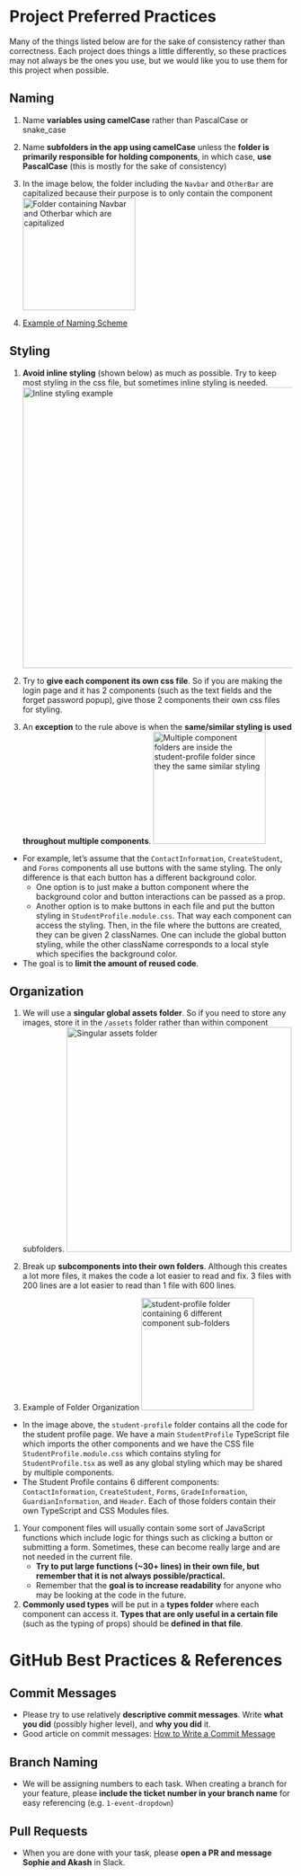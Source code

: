 # Project Preferred Practices

Many of the things listed below are for the sake of consistency rather than correctness. Each project does things a little differently, so these practices may not always be the ones you use, but we would like you to use them for this project when possible.

## Naming

1. Name **variables using camelCase** rather than PascalCase or snake_case
2. Name **subfolders in the app using camelCase** unless the **folder is primarily responsible for holding components**, in which case, **use PascalCase** (this is mostly for the sake of consistency)
3. In the image below, the folder including the `Navbar` and `OtherBar` are capitalized because their purpose is to only contain the component
   <img src="https://user-images.githubusercontent.com/67646012/231619162-f230c758-978d-460e-a2dd-b3aaa013976f.png" alt="Folder containing Navbar and Otherbar which are capitalized" width=200>

4. [Example of Naming Scheme](https://github.com/Hack4ImpactFall2021/y-knot/tree/master/src)

## Styling

1. **Avoid inline styling** (shown below) as much as possible. Try to keep most styling in the css file, but sometimes inline styling is needed.
   <img src="https://user-images.githubusercontent.com/67646012/231620141-3bd5ea13-b877-43d1-adcf-99c675c9efba.png" alt="Inline styling example" width=500>

2. Try to **give each component its own css file**. So if you are making the login page and it has 2 components (such as the text fields and the forget password popup), give those 2 components their own css files for styling.
3. An **exception** to the rule above is when the **same/similar styling is used throughout multiple components**.
   <img src="https://user-images.githubusercontent.com/67646012/231620506-26d340e4-af16-4d6e-8869-18690f437a32.png" alt="Multiple component folders are inside the student-profile folder since they the same similar styling" width=200>

- For example, let’s assume that the `ContactInformation`, `CreateStudent`, and `Forms` components all use buttons with the same styling. The only difference is that each button has a different background color.
  - One option is to just make a button component where the background color and button interactions can be passed as a prop.
  - Another option is to make buttons in each file and put the button styling in `StudentProfile.module.css`. That way each component can access the styling. Then, in the file where the buttons are created, they can be given 2 classNames. One can include the global button styling, while the other className corresponds to a local style which specifies the background color.
- The goal is to **limit the amount of reused code**.

## Organization

1. We will use a **singular global assets folder**. So if you need to store any images, store it in the `/assets` folder rather than within component subfolders.
   <img src="https://user-images.githubusercontent.com/67646012/231621173-40681110-f42a-44a6-a164-ab38ae6e92e4.png" alt="Singular assets folder" width=400>

2. Break up **subcomponents into their own folders**. Although this creates a lot more files, it makes the code a lot easier to read and fix. 3 files with 200 lines are a lot easier to read than 1 file with 600 lines.
3. Example of Folder Organization
   <img src="https://user-images.githubusercontent.com/67646012/231621371-01e32400-f6f7-45d4-8940-e716c7842e8a.png" alt="student-profile folder containing 6 different component sub-folders" width=200>

- In the image above, the `student-profile` folder contains all the code for the student profile page. We have a main `StudentProfile` TypeScript file which imports the other components and we have the CSS file `StudentProfile.module.css` which contains styling for `StudentProfile.tsx` as well as any global styling which may be shared by multiple components.
- The Student Profile contains 6 different components: `ContactInformation`, `CreateStudent`, `Forms`, `GradeInformation`, `GuardianInformation`, and `Header`. Each of those folders contain their own TypeScript and CSS Modules files.

1. Your component files will usually contain some sort of JavaScript functions which include logic for things such as clicking a button or submitting a form. Sometimes, these can become really large and are not needed in the current file.
   - **Try to put large functions (~30+ lines) in their own file, but remember that it is not always possible/practical.**
   - Remember that the **goal is to increase readability** for anyone who may be looking at the code in the future.
2. **Commonly used types** will be put in a **types folder** where each component can access it. **Types that are only useful in a certain file** (such as the typing of props) should be **defined in that file**.

# GitHub Best Practices & References

## Commit Messages

- Please try to use relatively **descriptive commit messages**. Write **what you did** (possibly higher level), and **why you did** it.
- Good article on commit messages: [How to Write a Commit Message](https://cbea.ms/git-commit/)

## Branch Naming

- We will be assigning numbers to each task. When creating a branch for your feature, please **include the ticket number in your branch name** for easy referencing (e.g. `1-event-dropdown`)

## Pull Requests

- When you are done with your task, please **open a PR and message Sophie and Akash** in Slack.
